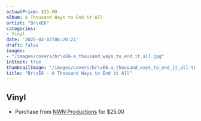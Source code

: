 ```yaml
---
actualPrice: $25.00
album: A Thousand Ways to End it All
artist: "Br\xE6"
categories:
- Vinyl
date: '2025-03-02T06:20:21'
draft: false
images:
- "/images/covers/br\xE6-a_thousand_ways_to_end_it_all.jpg"
inStock: true
thumbnailImage: "/images/covers/br\xE6-a_thousand_ways_to_end_it_all-thumb.jpg"
title: "Br\xE6 - A Thousand Ways to End it All"
---
```


## Vinyl
* Purchase from [NWN Productions](http://shop.nwnprod.com/index.php?route=product/product&path=75&product_id=45226&sort=pd.name&order=ASC) for $25.00
